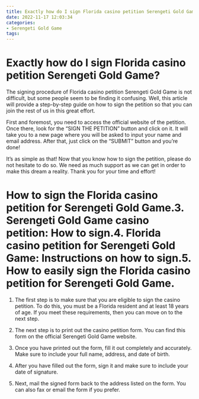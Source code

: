 ```yaml
---
title: Exactly how do I sign Florida casino petition Serengeti Gold Game
date: 2022-11-17 12:03:34
categories:
- Serengeti Gold Game
tags:
---
```



#  Exactly how do I sign Florida casino petition Serengeti Gold Game?

The signing procedure of Florida casino petition Serengeti Gold Game is not difficult, but some people seem to be finding it confusing. Well, this article will provide a step-by-step guide on how to sign the petition so that you can join the rest of us in this great effort.

First and foremost, you need to access the official website of the petition. Once there, look for the “SIGN THE PETITION” button and click on it. It will take you to a new page where you will be asked to input your name and email address. After that, just click on the “SUBMIT” button and you’re done!

It’s as simple as that! Now that you know how to sign the petition, please do not hesitate to do so. We need as much support as we can get in order to make this dream a reality. Thank you for your time and effort!

#  How to sign the Florida casino petition for Serengeti Gold Game.3. Serengeti Gold Game casino petition: How to sign.4. Florida casino petition for Serengeti Gold Game: Instructions on how to sign.5. How to easily sign the Florida casino petition for Serengeti Gold Game.

1. The first step is to make sure that you are eligible to sign the casino petition. To do this, you must be a Florida resident and at least 18 years of age. If you meet these requirements, then you can move on to the next step.

2. The next step is to print out the casino petition form. You can find this form on the official Serengeti Gold Game website.

3. Once you have printed out the form, fill it out completely and accurately. Make sure to include your full name, address, and date of birth.

4. After you have filled out the form, sign it and make sure to include your date of signature.

5. Next, mail the signed form back to the address listed on the form. You can also fax or email the form if you prefer.
